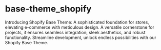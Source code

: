 # base-theme_shopify

Introducing Shopify Base Theme: A sophisticated foundation for stores, elevating e-commerce with meticulous design. A versatile cornerstone for projects, it ensures seamless integration, sleek aesthetics, and robust functionality. Streamline development, unlock endless possibilities with our Shopify Base Theme.
